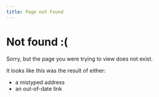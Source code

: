 ```yaml
---
title: Page not Found
---
```


Not found <span>:(</span>
================

Sorry, but the page you were trying to view does not exist.

It looks like this was the result of either:

* a mistyped address
* an out-of-date link

<script>var GOOG_FIXURL_LANG = (navigator.language || '').slice(0, 2), GOOG_FIXURL_SITE = location.host;</script>
<script src="http://linkhelp.clients.google.com/tbproxy/lh/wm/fixurl.js"></script>
